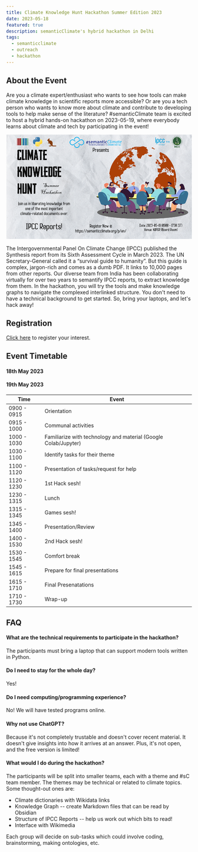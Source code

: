 ```yaml
---
title: Climate Knowledge Hunt Hackathon Summer Edition 2023
date: 2023-05-18 
featured: true
description: semanticClimate's hybrid hackathon in Delhi
tags:
  - semanticclimate
  - outreach
  - hackathon
---
```

## About the Event
Are you a climate expert/enthusiast who wants to see how tools can make climate knowledge in scientific reports more accessible? Or are you a tech person who wants to know more about climate and contribute to developing tools to help make sense of the literature? #semanticClimate team is excited to host a hybrid hands-on hackathon on 2023-05-19, where everybody learns about climate and tech by participating in the event!

<img src = "/static/img/climate_knowledge_hunt_may_23.png">

The Intergovernmental Panel On Climate Change (IPCC) published the Synthesis report from its Sixth Assessment Cycle in March 2023. The UN Secretary-General called it a “survival guide to humanity”. But this guide is complex, jargon-rich and comes as a dumb PDF. It links to 10,000 pages from other reports. Our diverse team from India has been collaborating virtually for over two years to semantify IPCC reports, to extract knowledge from them. In the hackathon, you will try the tools and make knowledge graphs to navigate the complexed interlinked structure. You don't need to have a technical background to get started. So, bring your laptops, and let's hack away!

## Registration
[Click here](https://forms.gle/eCJ84oJLDs1tBzCq5) to register your interest. 

## Event Timetable

#### 18th May 2023

#### 19th May 2023

| Time        | Event                                                           |
| ----------- | --------------------------------------------------------------- |
| 0900 - 0915 | Orientation                                                     |
| 0915 - 1000 | Communal activities                                             |
| 1000 - 1030 | Familiarize with technology and material (Google Colab/Jupyter) |
| 1030 - 1100 | Identify tasks for their theme                                  |
| 1100 - 1120 | Presentation of tasks/request for help                          |
| 1120 - 1230 | 1st Hack sesh!                                                  |
| 1230 - 1315 | Lunch                                                           |
| 1315 - 1345 | Games sesh!                                                     |
| 1345 - 1400 | Presentation/Review                                             |
| 1400 - 1530 | 2nd Hack sesh!                                                  |
| 1530 - 1545 | Comfort break                                                   |
| 1545 - 1615 | Prepare for final presentations                                 |
| 1615 - 1710 | Final Presenatations                                            |
| 1710 - 1730 | Wrap-up                                                         |


## FAQ
#### What are the technical requirements to participate in the hackathon?
The participants must bring a laptop that can support modern tools written in Python.
#### Do I need to stay for the whole day?
Yes!
#### Do I need computing/programming experience?
No! We will have tested programs online.
#### Why not use ChatGPT?
Because it's not completely trustable and doesn't cover recent material. It doesn't give insights into how it arrives at an answer. Plus, it's not open, and the free version is limited!
#### What would I do during the hackathon?
The participants will be split into smaller teams, each with a theme and #sC team member. The themes may be technical or related to climate topics. Some thought-out ones are:
- Climate dictionaries with Wikidata links
- Knowledge Graph -- create Markdown files that can be read by Obsidian
- Structure of IPCC Reports -- help us work out which bits to read!
- Interface with Wikimedia

Each group will decide on sub-tasks which could involve coding, brainstorming, making ontologies, etc.